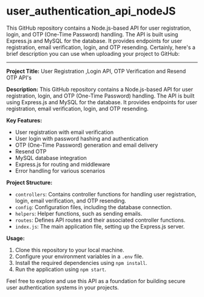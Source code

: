 # user_authentication_api_nodeJS
This GitHub repository contains a Node.js-based API for user registration, login, and OTP (One-Time Password) handling. The API is built using Express.js and MySQL for the database. It provides endpoints for user registration, email verification, login, and OTP resending.
Certainly, here's a brief description you can use when uploading your project to GitHub:

---

**Project Title:** User Registration ,Login API, OTP Verification and Resend OTP API's 

**Description:**
This GitHub repository contains a Node.js-based API for user registration, login, and OTP (One-Time Password) handling. The API is built using Express.js and MySQL for the database. It provides endpoints for user registration, email verification, login, and OTP resending.

**Key Features:**
- User registration with email verification
- User login with password hashing and authentication
- OTP (One-Time Password) generation and email delivery
- Resend OTP
- MySQL database integration
- Express.js for routing and middleware
- Error handling for various scenarios

**Project Structure:**
- `controllers`: Contains controller functions for handling user registration, login, email verification, and OTP resending.
- `config`: Configuration files, including the database connection.
- `helpers`: Helper functions, such as sending emails.
- `routes`: Defines API routes and their associated controller functions.
- `index.js`: The main application file, setting up the Express.js server.

**Usage:**
1. Clone this repository to your local machine.
2. Configure your environment variables in a `.env` file.
3. Install the required dependencies using `npm install`.
4. Run the application using `npm start`.

Feel free to explore and use this API as a foundation for building secure user authentication systems in your projects.
